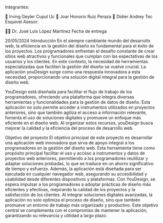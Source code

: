 Integrantes:

🐉 Irving Geyler Cupul Uc
👾 Joar Honorio Ruiz Peraza
🐹 Didier Andrey Tec Esquivel
Asesor:

👩‍💻 Dr. José Luis López Martínez
Fecha de entrega

20/05/2024
Introducción
En el siempre cambiante mundo del desarrollo web, la eficiencia en la gestión del diseño es fundamental para el éxito de los proyectos. Los programadores enfrentan el desafío constante de crear sitios web atractivos y funcionales que cumplan con las expectativas de los usuarios y los clientes. En este contexto, la necesidad de herramientas especializadas que faciliten la gestión del diseño se vuelve crucial. La aplicación youDesign surge como una respuesta innovadora a esta necesidad, proporcionando una solución digital integral para la gestión de diseño web.

YouDesign está diseñada para facilitar el flujo de trabajo de los programadores, ofreciendo una plataforma que integra diversas herramientas y funcionalidades para la gestión de datos de diseño. Esta aplicación no solo permite acceder a instrumentos utilizados en proyectos anteriores, sino que también agiliza el acceso a información relevante, fomenta el uso de soluciones digitales y promueve un enfoque más eficiente en el diseño web. Al organizar estos recursos, youDesign busca mejorar la calidad y la eficiencia del proceso de desarrollo web.

Objetivo del proyecto
El objetivo principal de este proyecto es desarrollar una aplicación web innovadora que sirva de apoyo integral a los programadores en la gestión del diseño web. Esta herramienta tiene como propósito principal facilitar el uso y acceso a instrumentos y datos de proyectos web anteriores, permitiendo a los programadores reutilizar y adaptar soluciones probadas, lo que se traduce en un ahorro significativo de tiempo y esfuerzo. Además, la aplicación está diseñada para ser ejecutada en cualquier navegador web, asegurando su accesibilidad y usabilidad desde diferentes dispositivos y plataformas. Con YouDesign, se espera impulsar a los programadores a adoptar prácticas de diseño más eficientes y efectivas, mejorando la calidad de los proyectos y la satisfacción de los clientes. Al integrar soluciones digitales avanzadas, la aplicación no solo optimiza el proceso de diseño, sino que también promueve un entorno de trabajo más organizado y productivo. Este objetivo central se complementa con el compromiso de mantener la aplicación, garantizando su relevancia y utilidad a largo plazo.
